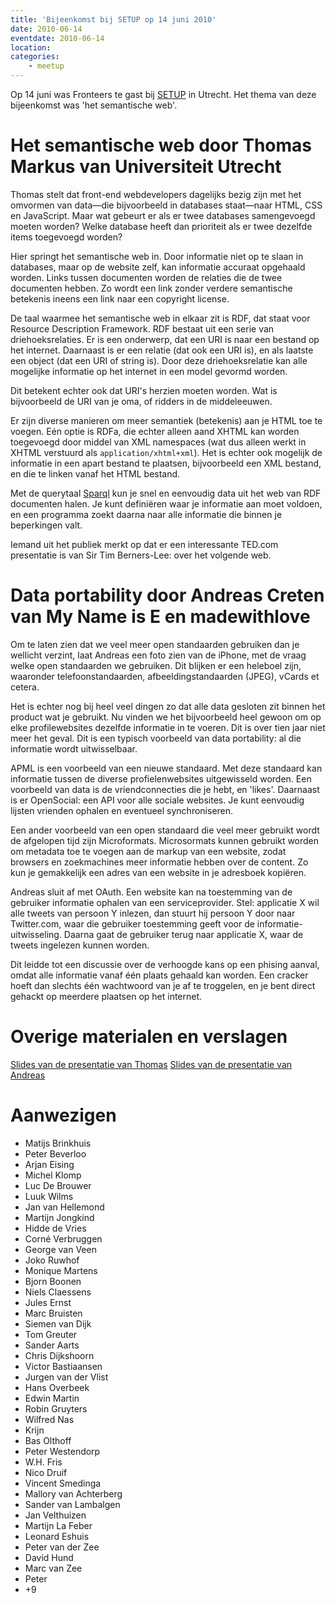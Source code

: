 ```yaml
---
title: 'Bijeenkomst bij SETUP op 14 juni 2010'
date: 2010-06-14
eventdate: 2010-06-14
location:
categories:
    - meetup
---
```


Op 14 juni was Fronteers te gast bij [SETUP](http://www.setuputrecht.nl/) in Utrecht. Het thema van deze bijeenkomst was 'het semantische web'.

# Het semantische web door Thomas Markus van Universiteit Utrecht

Thomas stelt dat front-end webdevelopers dagelijks bezig zijn met het omvormen van data—die bijvoorbeeld in databases staat—naar HTML, CSS en JavaScript. Maar wat gebeurt er als er twee databases samengevoegd moeten worden? Welke database heeft dan prioriteit als er twee dezelfde items toegevoegd worden?

Hier springt het semantische web in. Door informatie niet op te slaan in databases, maar op de website zelf, kan informatie accuraat opgehaald worden. Links tussen documenten worden de relaties die de twee documenten hebben. Zo wordt een link zonder verdere semantische betekenis ineens een link naar een copyright license.

De taal waarmee het semantische web in elkaar zit is RDF, dat staat voor Resource Description Framework. RDF bestaat uit een serie van driehoeksrelaties. Er is een onderwerp, dat een URI is naar een bestand op het internet. Daarnaast is er een relatie (dat ook een URI is), en als laatste een object (dat een URI of string is). Door deze driehoeksrelatie kan alle mogelijke informatie op het internet in een model gevormd worden.

Dit betekent echter ook dat URI's herzien moeten worden. Wat is bijvoorbeeld de URI van je oma, of ridders in de middeleeuwen.

Er zijn diverse manieren om meer semantiek (betekenis) aan je HTML toe te voegen. Eén optie is RDFa, die echter alleen aand XHTML kan worden toegevoegd door middel van XML namespaces (wat dus alleen werkt in XHTML verstuurd als `application/xhtml+xml`). Het is echter ook mogelijk de informatie in een apart bestand te plaatsen, bijvoorbeeld een XML bestand, en die te linken vanaf het HTML bestand.

Met de querytaal [Sparql](http://en.wikipedia.org/wiki/SPARQL) kun je snel en eenvoudig data uit het web van RDF documenten halen. Je kunt definiëren waar je informatie aan moet voldoen, en een programma zoekt daarna naar alle informatie die binnen je beperkingen valt.

Iemand uit het publiek merkt op dat er een interessante TED.com presentatie is van Sir Tim Berners-Lee: over het volgende web.

# Data portability door Andreas Creten van My Name is E en madewithlove

Om te laten zien dat we veel meer open standaarden gebruiken dan je wellicht verzint, laat Andreas een foto zien van de iPhone, met de vraag welke open standaarden we gebruiken. Dit blijken er een heleboel zijn, waaronder telefoonstandaarden, afbeeldingstandaarden (JPEG), vCards et cetera.

Het is echter nog bij heel veel dingen zo dat alle data gesloten zit binnen het product wat je gebruikt. Nu vinden we het bijvoorbeeld heel gewoon om op elke profilewebsites dezelfde informatie in te voeren. Dit is over tien jaar niet meer het geval. Dit is een typisch voorbeeld van data portability: al die informatie wordt uitwisselbaar.

APML is een voorbeeld van een nieuwe standaard. Met deze standaard kan informatie tussen de diverse profielenwebsites uitgewisseld worden. Een voorbeeld van data is de vriendconnecties die je hebt, en 'likes'. Daarnaast is er OpenSocial: een API voor alle sociale websites. Je kunt eenvoudig
lijsten vrienden ophalen en eventueel synchroniseren.

Een ander voorbeeld van een open standaard die veel meer gebruikt wordt de afgelopen tijd zijn Microformats. Microsormats kunnen gebruikt worden om metadata toe te voegen aan de markup van een website, zodat browsers en zoekmachines meer informatie hebben over de content. Zo kun je gemakkelijk een adres van een website in je adresboek kopiëren.

Andreas sluit af met OAuth. Een website kan na toestemming van de gebruiker informatie ophalen van een serviceprovider. Stel: applicatie X wil alle tweets van persoon Y inlezen, dan stuurt hij persoon Y door naar Twitter.com, waar die gebruiker toestemming geeft voor de informatie-uitwisseling. Daarna gaat de gebruiker terug naar applicatie X, waar de tweets ingelezen kunnen worden.

Dit leidde tot een discussie over de verhoogde kans op een phising aanval, omdat alle informatie vanaf één plaats gehaald kan worden. Een cracker hoeft dan slechts één wachtwoord van je af te troggelen, en je bent direct gehackt op meerdere plaatsen op het internet.

# Overige materialen en verslagen

[Slides van de presentatie van Thomas](http://www.phil.uu.nl/~tmarkus/presentations/fronteers-2010-06-14.pdf)
[Slides van de presentatie van Andreas](http://www.slideshare.net/andreascreten/data-portability-fronteers-meetup)

# Aanwezigen

-   Matijs Brinkhuis
-   Peter Beverloo
-   Arjan Eising
-   Michel Klomp
-   Luc De Brouwer
-   Luuk Wilms
-   Jan van Hellemond
-   Martijn Jongkind
-   Hidde de Vries
-   Corné Verbruggen
-   George van Veen
-   Joko Ruwhof
-   Monique Martens
-   Bjorn Boonen
-   Niels Claessens
-   Jules Ernst
-   Marc Bruisten
-   Siemen van Dijk
-   Tom Greuter
-   Sander Aarts
-   Chris Dijkshoorn
-   Victor Bastiaansen
-   Jurgen van der Vlist
-   Hans Overbeek
-   Edwin Martin
-   Robin Gruyters
-   Wilfred Nas
-   Krijn
-   Bas Olthoff
-   Peter Westendorp
-   W.H. Fris
-   Nico Druif
-   Vincent Smedinga
-   Mallory van Achterberg
-   Sander van Lambalgen
-   Jan Velthuizen
-   Martijn La Feber
-   Leonard Eshuis
-   Peter van der Zee
-   David Hund
-   Marc van Zee
-   Peter
-   +9
